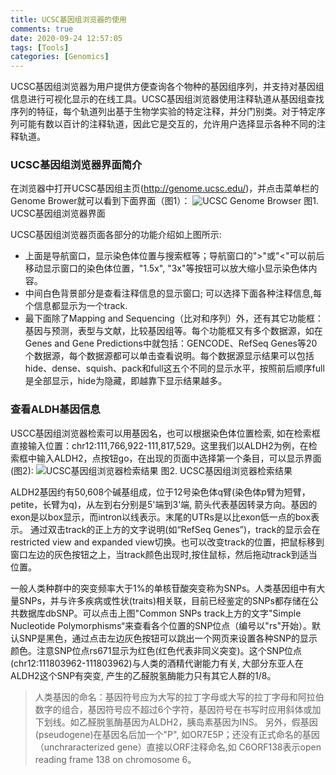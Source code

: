 ```yaml
---
title: UCSC基因组浏览器的使用
comments: true
date: 2020-09-24 12:57:05
tags: [Tools]
categories: [Genomics]
---
```

UCSC基因组浏览器为用户提供方便查询各个物种的基因组序列，并支持对基因组信息进行可视化显示的在线工具。UCSC基因组浏览器使用注释轨道从基因组查找序列的特征，每个轨道列出基于生物学实验的特定注释，并分门别类。对于特定序列可能有数以百计的注释轨道，因此它是交互的，允许用户选择显示各种不同的注释轨道。
<!--more-->
### UCSC基因组浏览器界面简介
在浏览器中打开UCSC基因组主页(http://genome.ucsc.edu/)，并点击菜单栏的Genome Brower就可以看到下面界面（图1）：
![UCSC Genome Browser](http://www.ligene.cn/images/UCSC-1.png)
图1. UCSC基因组浏览器界面

 UCSC基因组浏览器页面各部分的功能介绍如上图所示: 
* 上面是导航窗口，显示染色体位置与搜索框等；导航窗口的">"或"<"可以前后移动显示窗口的染色体位置，"1.5x", "3x"等按钮可以放大缩小显示染色体内容。
* 中间白色背景部分是查看注释信息的显示窗口; 可以选择下面各种注释信息,每个信息都显示为一个track.
* 最下面除了Mapping and Sequencing（比对和序列）外，还有其它功能框：基因与预测，表型与文献，比较基因组等。每个功能框又有多个数据源，如在Genes and Gene Predictions中就包括：GENCODE、RefSeq Genes等20个数据源，每个数据源都可以单击查看说明。每个数据源显示结果可以包括hide、dense、squish、pack和full这五个不同的显示水平，按照前后顺序full是全部显示，hide为隐藏，即越靠下显示结果越多。

### 查看ALDH基因信息
USCC基因组浏览器检索可以用基因名，也可以根据染色体位置检索, 如在检索框直接输入位置：chr12:111,766,922-111,817,529。这里我们以ALDH2为例，在检索框中输入ALDH2，点按钮go，在出现的页面中选择第一个条目，可以显示界面(图2):
![UCSC基因组浏览器检索结果](http://www.ligene.cn/images/UCSC-2.png)
图2. UCSC基因组浏览器检索结果

ALDH2基因约有50,608个碱基组成，位于12号染色体q臂(染色体p臂为短臂，petite，长臂为q)，从左到右分别是5'端到3'端, 箭头代表基因转录方向。基因的exon是以box显示，而intron以线表示。末尾的UTRs是以比exon低一点的box表示。
通过双击track的正上方的文字说明(如“RefSeq Genes”)，track的显示会在restricted view and expanded view切换。也可以改变track的位置，把鼠标移到窗口左边的灰色按钮之上，当track颜色出现时,按住鼠标，然后拖动track到适当位置。

一般人类种群中的突变频率大于1%的单核苷酸突变称为SNPs。人类基因组中有大量SNPs，并与许多疾病或性状(traits)相关联，目前已经鉴定的SNPs都存储在公共数据库dbSNP。可以点击上图"Common SNPs track上方的文字"Simple Nucleotide Polymorphisms“来查看各个位置的SNP位点（编号以"rs"开始）。默认SNP是黑色，通过点击左边灰色按钮可以跳出一个网页来设置各种SNP的显示颜色。注意SNP位点rs671显示为红色(红色代表非同义突变)。这个SNP位点(chr12:111803962-111803962)与人类的酒精代谢能力有关, 大部分东亚人在ALDH2这个SNP有突变, 产生的乙醛脱氢酶能力只有其它人群的1/8。

> 人类基因的命名：基因符号应为大写的拉丁字母或大写的拉丁字母和阿拉伯数字的组合，基因符号应不超过6个字符，基因符号在书写时应用斜体或加下划线。如乙醛脱氢酶基因为ALDH2，胰岛素基因为INS。
另外，假基因(pseudogene)在基因名后加一个"P", 如OR7E5P；还没有正式命名的基因（unchraracterized gene）直接以ORF注释命名,如 C6ORF138表示open reading frame 138 on chromosome 6。
